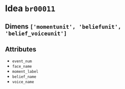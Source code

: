 # Idea `br00011`

## Dimens `['momentunit', 'beliefunit', 'belief_voiceunit']`

## Attributes
- `event_num`
- `face_name`
- `moment_label`
- `belief_name`
- `voice_name`
